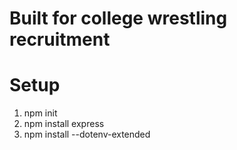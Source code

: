 # Built for college wrestling recruitment

# Setup

1. npm init
2. npm install express
3. npm install --dotenv-extended
